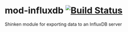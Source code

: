 mod-influxdb [![Build Status](https://travis-ci.org/savoirfairelinux/mod-influxdb.svg?branch=master)](https://travis-ci.org/savoirfairelinux/mod-influxdb)
============

Shinken module for exporting data to an InfluxDB server